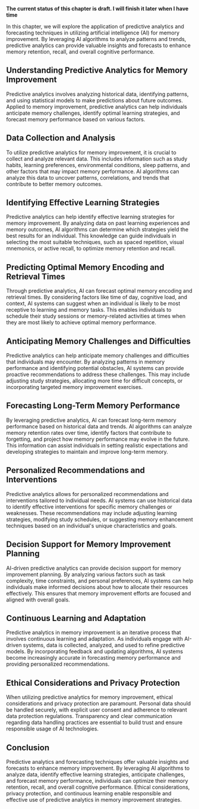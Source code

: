 **The current status of this chapter is draft. I will finish it later when I have time**

In this chapter, we will explore the application of predictive analytics and forecasting techniques in utilizing artificial intelligence (AI) for memory improvement. By leveraging AI algorithms to analyze patterns and trends, predictive analytics can provide valuable insights and forecasts to enhance memory retention, recall, and overall cognitive performance.

Understanding Predictive Analytics for Memory Improvement
---------------------------------------------------------

Predictive analytics involves analyzing historical data, identifying patterns, and using statistical models to make predictions about future outcomes. Applied to memory improvement, predictive analytics can help individuals anticipate memory challenges, identify optimal learning strategies, and forecast memory performance based on various factors.

Data Collection and Analysis
----------------------------

To utilize predictive analytics for memory improvement, it is crucial to collect and analyze relevant data. This includes information such as study habits, learning preferences, environmental conditions, sleep patterns, and other factors that may impact memory performance. AI algorithms can analyze this data to uncover patterns, correlations, and trends that contribute to better memory outcomes.

Identifying Effective Learning Strategies
-----------------------------------------

Predictive analytics can help identify effective learning strategies for memory improvement. By analyzing data on past learning experiences and memory outcomes, AI algorithms can determine which strategies yield the best results for an individual. This knowledge can guide individuals in selecting the most suitable techniques, such as spaced repetition, visual mnemonics, or active recall, to optimize memory retention and recall.

Predicting Optimal Memory Encoding and Retrieval Times
------------------------------------------------------

Through predictive analytics, AI can forecast optimal memory encoding and retrieval times. By considering factors like time of day, cognitive load, and context, AI systems can suggest when an individual is likely to be most receptive to learning and memory tasks. This enables individuals to schedule their study sessions or memory-related activities at times when they are most likely to achieve optimal memory performance.

Anticipating Memory Challenges and Difficulties
-----------------------------------------------

Predictive analytics can help anticipate memory challenges and difficulties that individuals may encounter. By analyzing patterns in memory performance and identifying potential obstacles, AI systems can provide proactive recommendations to address these challenges. This may include adjusting study strategies, allocating more time for difficult concepts, or incorporating targeted memory improvement exercises.

Forecasting Long-Term Memory Performance
----------------------------------------

By leveraging predictive analytics, AI can forecast long-term memory performance based on historical data and trends. AI algorithms can analyze memory retention rates over time, identify factors that contribute to forgetting, and project how memory performance may evolve in the future. This information can assist individuals in setting realistic expectations and developing strategies to maintain and improve long-term memory.

Personalized Recommendations and Interventions
----------------------------------------------

Predictive analytics allows for personalized recommendations and interventions tailored to individual needs. AI systems can use historical data to identify effective interventions for specific memory challenges or weaknesses. These recommendations may include adjusting learning strategies, modifying study schedules, or suggesting memory enhancement techniques based on an individual's unique characteristics and goals.

Decision Support for Memory Improvement Planning
------------------------------------------------

AI-driven predictive analytics can provide decision support for memory improvement planning. By analyzing various factors such as task complexity, time constraints, and personal preferences, AI systems can help individuals make informed decisions about how to allocate their resources effectively. This ensures that memory improvement efforts are focused and aligned with overall goals.

Continuous Learning and Adaptation
----------------------------------

Predictive analytics in memory improvement is an iterative process that involves continuous learning and adaptation. As individuals engage with AI-driven systems, data is collected, analyzed, and used to refine predictive models. By incorporating feedback and updating algorithms, AI systems become increasingly accurate in forecasting memory performance and providing personalized recommendations.

Ethical Considerations and Privacy Protection
---------------------------------------------

When utilizing predictive analytics for memory improvement, ethical considerations and privacy protection are paramount. Personal data should be handled securely, with explicit user consent and adherence to relevant data protection regulations. Transparency and clear communication regarding data handling practices are essential to build trust and ensure responsible usage of AI technologies.

Conclusion
----------

Predictive analytics and forecasting techniques offer valuable insights and forecasts to enhance memory improvement. By leveraging AI algorithms to analyze data, identify effective learning strategies, anticipate challenges, and forecast memory performance, individuals can optimize their memory retention, recall, and overall cognitive performance. Ethical considerations, privacy protection, and continuous learning enable responsible and effective use of predictive analytics in memory improvement strategies.

